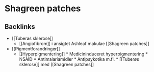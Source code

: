 # Shagreen patches

## Backlinks
* [[Tuberøs sklerose]]
	* [[Angiofibrom]] i ansigtet
Ashleaf makulae
[[Shagreen patches]]
* [[Pigmentforandringer]]
	* [[Hyperpigmentering]]
	\* Medicininduceret hyperpigmentering
		\* NSAID
		\* Antimalariamidler
		\* Antipsykotika m.fl.
	\* [[Tuberøs sklerose]] med [[Shagreen patches]]

<!-- {BearID:AB3FC01F-9FCF-439C-9534-FBEA2D26DD7D-24513-000046C33013A379} -->

